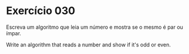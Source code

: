 # Exercício 030

Escreva um algoritmo que leia um número e mostra se o mesmo é par ou ímpar.

Write an algorithm that reads a number and show if it's odd or even.
